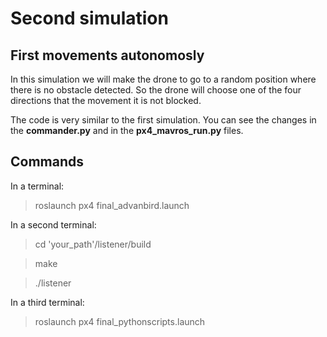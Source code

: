 # Second simulation
## First movements autonomosly 

In this simulation we will make the drone to go to a random position where there is no obstacle detected. So the drone will choose one of the four directions that the movement it is not blocked.

The code is very similar to the first simulation. You can see the changes in the **commander.py** and in the **px4_mavros_run.py** files.

## Commands

In a terminal:

> roslaunch px4 final_advanbird.launch

In a second terminal:

> cd 'your_path'/listener/build

> make 

> ./listener

In a third terminal:

> roslaunch px4 final_pythonscripts.launch









